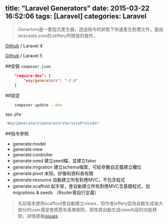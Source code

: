 title: "Laravel Generators"
date: 2015-03-22 16:52:06
tags: [Laravel]
categories: Laravel
---

>Genertors是一套程式產生器，透過指令的狀態下快速產生對應文件，是由laracasts.com的Jeffery所開發的套件。

[Github](https://github.com/JeffreyWay/Laravel-4-Generators) / Laravel 4

[Github](https://github.com/laracasts/Laravel-5-Generators-Extended) / Laravel 5

##安裝
`composer.json`
``` json
    "require-dev": {
        "way/generators": "~2.0"
    }
```
##設定
``` bash
    composer update --dev
```

`app.php`
``` php
'Way\Generators\GeneratorsServiceProvider'
```

##指令參照
* generate:model
* generate:view
* generate:controller
* generate:seed 建立seed檔，並建立faker
* generate:migration 建立schema檔案，可給參數自定義建立欄位
* generate:pivot 未知，好像和資料表有關
* generate:resource 自動建立所有對應MVC，不包含程式
* generate:scaffold 起手架，會自動建立所有對應MVC含基礎程式，加migrations & seeds （Router需自行定義）

>先前版本使用scafford會自動建立views，但作者jeffery認為自動生成後大部分的user還是會將原有表單刪除，索性將自動生成view內容的功能移除，詳情請看[issues](https://github.com/JeffreyWay/Laravel-4-Generators/issues/314)